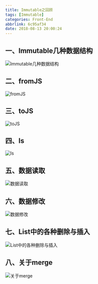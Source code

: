 ```yaml
---
title: Immutable之回顾
tags: [Immutable]
categories: Front-End
abbrlink: 6c95af34
date: 2018-08-13 20:00:24
---
```



一、Immutable几种数据结构
---

![Immutable几种数据结构](https://upload-images.jianshu.io/upload_images/1480597-3275d98aea9c495c.png?imageMogr2/auto-orient/strip%7CimageView2/2/w/1240)

二、fromJS
---

![fromJS](https://upload-images.jianshu.io/upload_images/1480597-7e32935b6f0a992d.png?imageMogr2/auto-orient/strip%7CimageView2/2/w/1240)

三、toJS
---

![toJS](https://upload-images.jianshu.io/upload_images/1480597-2dcb4403cb5dedda.png?imageMogr2/auto-orient/strip%7CimageView2/2/w/1240)

四、Is
---

![Is](https://upload-images.jianshu.io/upload_images/1480597-d9bfcdafb2a6f811.png?imageMogr2/auto-orient/strip%7CimageView2/2/w/1240)

五、数据读取
---

![数据读取](https://upload-images.jianshu.io/upload_images/1480597-d2ddb1f7ebbeb23f.png?imageMogr2/auto-orient/strip%7CimageView2/2/w/1240)

六、数据修改
---

![数据修改](https://upload-images.jianshu.io/upload_images/1480597-c2a867804ae9d504.png?imageMogr2/auto-orient/strip%7CimageView2/2/w/1240)

七、List中的各种删除与插入
---

![List中的各种删除与插入](https://upload-images.jianshu.io/upload_images/1480597-706d3f73f1dce76a.png?imageMogr2/auto-orient/strip%7CimageView2/2/w/1240)

八、关于merge
---

![关于merge](https://upload-images.jianshu.io/upload_images/1480597-77524b0bdcca757e.png?imageMogr2/auto-orient/strip%7CimageView2/2/w/1240)




